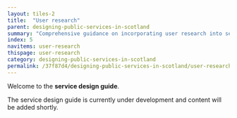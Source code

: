 ```yaml
---
layout: tiles-2
title:  "User research"
parent: designing-public-services-in-scotland
summary: "Comprehensive guidance on incorporating user research into service design. "
index: 5
navitems: user-research
thispage: user-research
category: designing-public-services-in-scotland
permalink: /37f87d4/designing-public-services-in-scotland/user-research/
---
```


Welcome to the **service design guide**.

The service design guide is currently under development and content will be
added shortly.
